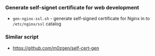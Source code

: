 ### Generate self-signet certificate for web development

* `gen-nginx-ssl.sh` - generate self-signed certificate for Nginx in to `/etc/nginx/ssl` catalog


### Similar script

* https://github.com/m0zgen/self-cert-gen
